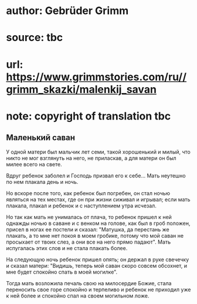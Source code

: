 # author: Gebrüder Grimm
# source: tbc
# url: https://www.grimmstories.com/ru//grimm_skazki/malenkij_savan
# note: copyright of translation tbc

## Маленький саван 

У одной матери был мальчик лет семи, такой хорошенький и милый, что
никто не мог взглянуть на него, не приласкав, а для матери он был милее
всего на свете.

Вдруг ребенок заболел и Господь призвал его к себе... Мать неутешно по
нем плакала день и ночь.

Но вскоре после того, как ребенок был погребен, он стал ночью являться
на тех местах, где он при жизни сиживал и игрывал; если мать плакала,
плакал и ребенок и с наступлением утра исчезал.

Но так как мать не унималась от плача, то ребенок пришел к ней однажды
ночью в саване и с венком на голове, как был в гроб положен, присел в
ногах ее постели и сказал: "Матушка, да перестань же плакать, а то мне
нет покоя в моем гробике, потому что мой саван не просыхает от твоих
слез, а они все на него прямо падают". Мать испугалась этих слов и не
стала плакать более.

На следующую ночь ребенок пришел опять; он держал в руке свечечку и
сказал матери: "Видишь, теперь мой саван скоро совсем обсохнет, и мне
будет спокойно спать в моей могилке".

Тогда мать возложила печаль свою на милосердие Божие, стала переносить
свое горе спокойно и терпеливо и ребенок не приходил уже к ней более и
спокойно спал на своем могильном ложе.
